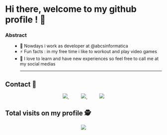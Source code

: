 # Hi there, welcome to my github profile ! 👋
### Abstract
<body>

<p>	
<ol>	
<ul type= "square"> <li> 🔭 Nowdays i work as developer at @abcsinformatica</li>
<li>⚡ Fun facts : in my free time i like to workout and play video games</li>
<li>💬 I love to learn and have new experiences so feel free to call me at my social medias <hr></li> </ul>	
</ol> 
</p>	
</body>


## Contact :iphone:

<p align="center">
    <a href="https://github.com/Guilherme-del">
        <img  src="https://img.shields.io/badge/github-%23100000.svg?&style=for-the-badge&logo=github&logoColor=white&link=mailto:https://github.com/https://github.com/Guilherme-del">
    </a>
    &nbsp;&nbsp;&nbsp;&nbsp;&nbsp;&nbsp;&nbsp;&nbsp;&nbsp;
    <a href="mailto:guilherme.cavenaghi@alunos.fho.edu.br">
        <img src="https://img.shields.io/badge/gmail-D14836?&style=for-the-badge&logo=gmail&logoColor=white&link=mailto:guilherme.cavenaghi@alunos.fho.edu.br">
    </a>
    &nbsp;&nbsp;&nbsp;&nbsp;&nbsp;&nbsp;&nbsp;&nbsp;&nbsp;
    <a href="https://www.linkedin.com/in/guilherme-cavenaghi-589166166/">
        <img src="https://img.shields.io/badge/linkedin-%230077B5.svg?&style=for-the-badge&logo=linkedin&logoColor=white&link=mailto:https://www.linkedin.com/in/guilherme-cavenaghi-589166166/">
    </a>
</p>

<p align="center"> 

 ## Total visits on my profile :detective: <br>
 <p align="center"> 
   <img alingn="center" src="https://profile-counter.glitch.me/Guilherme-del/count.svg" />
 </p>

<!--
*Guilherme-del/cavenaghi-dev** is a ✨ _special_ ✨ repository because its `README.md` (this file) appears on your GitHub profile.

